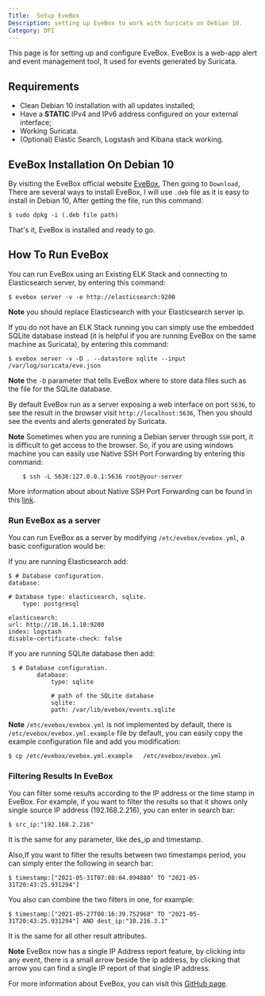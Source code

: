 ```yaml
---
Title:  Setup EveBox
Description: setting up EveBox to work with Suricata on Debian 10.
Category: DPI 
---
```


This page is for setting up and configure EveBox. EveBox is a web-app alert and event management tool, It used for events generated by Suricata. 

## Requirements

* Clean Debian 10 installation with all updates installed;
* Have a **STATIC** IPv4 and IPv6 address configured on your external 
  interface;
* Working Suricata.
* (Optional) Elastic Search, Logstash and Kibana stack working.


## EveBox Installation On Debian 10

By visiting the EveBox official website [EveBox](https://evebox.org/), Then going to `Download`, There are several ways to install EveBox, I will use `.deb` file as it is easy to install in Debian 10, After getting the file, run this command:

	$ sudo dpkg -i (.deb file path)

That's it, EveBox is installed and ready to go. 


## How To Run EveBox 

You can run EveBox using an Existing ELK Stack and connecting to Elasticsearch server, by entering this command:

	$ evebox server -v -e http://elasticsearch:9200

**Note** you should replace Elasticsearch with your Elasticsearch server ip.

If you do not have an ELK Stack running you can simply use the embedded SQLite database instead (it is helpful if you are running EveBox on the same machine as Suricata), by entering this command:

	$ evebox server -v -D . --datastore sqlite --input /var/log/suricata/eve.json

**Note** the `-D` parameter that tells EveBox where to store data files such as the file for the SQLite database. 

By default EveBox run as a server exposing a web interface on port `5636`, to see the result in the browser visit `http://localhost:5636`, Then you should see the events and alerts generated by Suricata. 

**Note** Sometimes when you are running a Debian server through `SSH` port, it is difficult to get access to the browser. So, if you are using windows machine you can easily use Native SSH Port Forwarding by entering this command:

		$ ssh -L 5636:127.0.0.1:5636 root@your-server

More information about about Native SSH Port Forwarding  can be found in this [link](http://woshub.com/ssh-tunnel-port-forward-windows/).

### Run EveBox as a server 

You can run EveBox as a server by modifying  `/etc/evebox/evebox.yml`, a basic configuration would be: 

If you are running Elasticsearch add: 

	$ # Database configuration.
	database:	

	# Database type: elasticsearch, sqlite.
		type: postgresql

	elasticsearch:
    url: http://10.16.1.10:9200
    index: logstash
    disable-certificate-check: false

If you are running SQLite database then add:

	 $ # Database configuration.
			database:
				type: sqlite 
				
				# path of the SQLite database 
				sqlite:
                path: /var/lib/evebox/events.sqlite

**Note** `/etc/evebox/evebox.yml` is not implemented by default, there is `/etc/evebox/evebox.yml.example` file by default, you can easily copy the example configuration file and add you modification: 

	$ cp /etc/evebox/evebox.yml.example   /etc/evebox/evebox.yml


### Filtering Results In EveBox 

You can filter some results according to the IP address or the time stamp in EveBox. For example, if you want to filter the results so that it shows only single source IP address (192.168.2.216), you can enter in search bar:

	$ src_ip:"192.168.2.216"

It is the same for any parameter, like des_ip and timestamp. 

Also,If you want to filter the results between two timestamps period, you can simply enter the following in search bar:

	$ timestamp:["2021-05-31T07:08:04.894880" TO "2021-05-31T20:43:25.931294"]

You also can combine the two filters in one, for example:

	$ timestamp:["2021-05-27T08:16:39.752968" TO "2021-05-31T20:43:25.931294"] AND dest_ip:"10.216.3.1"

It is the same for all other result attributes. 

**Note** EveBox now has a single IP Address report feature, by clicking into any event, there is a small arrow beside the ip address, by clicking that arrow you can find a single IP report of that single IP address. 


For more information about EveBox, you can visit this [GitHub page](https://github.com/jasonish/evebox).

